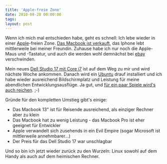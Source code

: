 ```yaml
---
title: 'Apple-freie Zone'
date: 2010-08-28 00:00:00 
tags: 
layout: post
---
```

Wenn ich mich mal entschieden habe, geht es schnell: Ich lebe wieder in einer <a href="http://www.apple.de">Apple</a>-freien Zone. <a href="http://blog.kopis.de/2010/08/19/welces-linux-notebook-mit-intel-core-i7/">Das Macbook ist verkauft</a>, das Iphone lebt mittlerweile bei meiner Freundin. Zuhause habe ich nur noch die Apple-Maus und -Tastatur, und auch die werden wohl demn&auml;chst bei <a href="http://www.ebay.de">ebay</a> verschwinden.

Mein neues <a href="http://www1.euro.dell.com/de/de/heimburo/Notebooks/studio-1747/pd.aspx?refid=studio-1747&amp;cs=dedhs1&amp;s=dhs">Dell Studio 17 mit Core i7</a> ist auf dem Weg zu mir und wird n&auml;chste Woche ankommen. Danach wird ein <a href="http://www.ubuntu.com/">Ubuntu</a> drauf installiert und ich habe wieder ausreichend Bildschirmplatz und Leistung f&uuml;r meine abendlichen Entwicklungsausfl&uuml;ge. Ja gut, und <a href="http://www.lotro.com/news/709-announcing-the-lord-of-the-rings-onlines-move-to-free-to-play-">f&uuml;r ein paar Spiele wird's auch reichen</a>. ;-)

Gr&uuml;nde f&uuml;r den kompletten Umstieg gibt's einige:
<ul>
	<li>Das Macbook 13" ist f&uuml;r Reisende ausreichend, als einziger Rechner aber zu klein</li>
	<li>Das Macbook hat zu wenig Leistung - das Macbook Pro ist eher geeignet f&uuml;r Entwickler</li>
	<li>Apple verwandelt sich zusehends in ein Evil Empire (sogar Microsoft ist mittlerweile annehmbarer...)</li>
	<li>Der Preis f&uuml;r das Dell Studio 17 war unschlagbar</li>
</ul>
Und so bin ich jetzt wieder zur&uuml;ck zu den Wurzeln: Linux sowohl auf dem Handy als auch auf dem heimischen Rechner.
